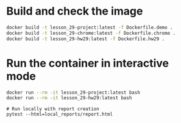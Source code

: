 # Build and check the image
```bash
docker build -t lesson_29-project:latest -f Dockerfile.demo .
docker build -t lesson_29-chrome:latest -f Dockerfile.chrome .
docker build -t lesson_29-hw29:latest -f Dockerfile.hw29 .
```

# Run the container in interactive mode
```bash
docker run --rm -it lesson_29-project:latest bash
docker run --rm -it lesson_29-hw29:latest bash
```

```
# Run locally with report creation
pytest --html=local_reports/report.html
```
